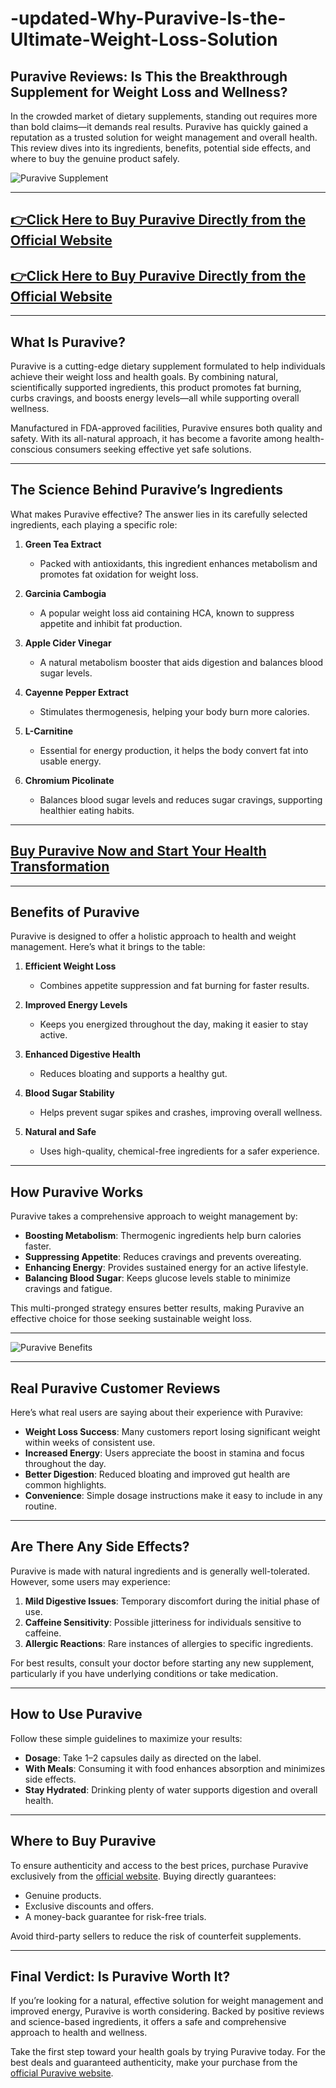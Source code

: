 # -updated-Why-Puravive-Is-the-Ultimate-Weight-Loss-Solution




## Puravive Reviews: Is This the Breakthrough Supplement for Weight Loss and Wellness?  

In the crowded market of dietary supplements, standing out requires more than bold claims—it demands real results. Puravive has quickly gained a reputation as a trusted solution for weight management and overall health. This review dives into its ingredients, benefits, potential side effects, and where to buy the genuine product safely.  

![Puravive Supplement](https://github.com/user-attachments/assets/9e779f6e-3908-44ff-b733-e06f65b30477)  

---

## [👉Click Here to Buy Puravive Directly from the Official Website](https://tinyurl.com/bdev4nn2)  
## [👉Click Here to Buy Puravive Directly from the Official Website](https://tinyurl.com/bdev4nn2)  

---

## What Is Puravive?  

Puravive is a cutting-edge dietary supplement formulated to help individuals achieve their weight loss and health goals. By combining natural, scientifically supported ingredients, this product promotes fat burning, curbs cravings, and boosts energy levels—all while supporting overall wellness.  

Manufactured in FDA-approved facilities, Puravive ensures both quality and safety. With its all-natural approach, it has become a favorite among health-conscious consumers seeking effective yet safe solutions.  

---

## The Science Behind Puravive’s Ingredients  

What makes Puravive effective? The answer lies in its carefully selected ingredients, each playing a specific role:  

1. **Green Tea Extract**  
   - Packed with antioxidants, this ingredient enhances metabolism and promotes fat oxidation for weight loss.  

2. **Garcinia Cambogia**  
   - A popular weight loss aid containing HCA, known to suppress appetite and inhibit fat production.  

3. **Apple Cider Vinegar**  
   - A natural metabolism booster that aids digestion and balances blood sugar levels.  

4. **Cayenne Pepper Extract**  
   - Stimulates thermogenesis, helping your body burn more calories.  

5. **L-Carnitine**  
   - Essential for energy production, it helps the body convert fat into usable energy.  

6. **Chromium Picolinate**  
   - Balances blood sugar levels and reduces sugar cravings, supporting healthier eating habits.  

---

## [Buy Puravive Now and Start Your Health Transformation](https://tinyurl.com/bdev4nn2)  

---

## Benefits of Puravive  

Puravive is designed to offer a holistic approach to health and weight management. Here’s what it brings to the table:  

1. **Efficient Weight Loss**  
   - Combines appetite suppression and fat burning for faster results.  

2. **Improved Energy Levels**  
   - Keeps you energized throughout the day, making it easier to stay active.  

3. **Enhanced Digestive Health**  
   - Reduces bloating and supports a healthy gut.  

4. **Blood Sugar Stability**  
   - Helps prevent sugar spikes and crashes, improving overall wellness.  

5. **Natural and Safe**  
   - Uses high-quality, chemical-free ingredients for a safer experience.  

---

## How Puravive Works  

Puravive takes a comprehensive approach to weight management by:  

- **Boosting Metabolism**: Thermogenic ingredients help burn calories faster.  
- **Suppressing Appetite**: Reduces cravings and prevents overeating.  
- **Enhancing Energy**: Provides sustained energy for an active lifestyle.  
- **Balancing Blood Sugar**: Keeps glucose levels stable to minimize cravings and fatigue.  

This multi-pronged strategy ensures better results, making Puravive an effective choice for those seeking sustainable weight loss.  

---

![Puravive Benefits](https://github.com/user-attachments/assets/a5db1d0c-dfcf-4274-b189-06d5f644ddbc)  

---

## Real Puravive Customer Reviews  

Here’s what real users are saying about their experience with Puravive:  

- **Weight Loss Success**: Many customers report losing significant weight within weeks of consistent use.  
- **Increased Energy**: Users appreciate the boost in stamina and focus throughout the day.  
- **Better Digestion**: Reduced bloating and improved gut health are common highlights.  
- **Convenience**: Simple dosage instructions make it easy to include in any routine.  

---

## Are There Any Side Effects?  

Puravive is made with natural ingredients and is generally well-tolerated. However, some users may experience:  

1. **Mild Digestive Issues**: Temporary discomfort during the initial phase of use.  
2. **Caffeine Sensitivity**: Possible jitteriness for individuals sensitive to caffeine.  
3. **Allergic Reactions**: Rare instances of allergies to specific ingredients.  

For best results, consult your doctor before starting any new supplement, particularly if you have underlying conditions or take medication.  

---

## How to Use Puravive  

Follow these simple guidelines to maximize your results:  

- **Dosage**: Take 1–2 capsules daily as directed on the label.  
- **With Meals**: Consuming it with food enhances absorption and minimizes side effects.  
- **Stay Hydrated**: Drinking plenty of water supports digestion and overall health.  

---

## Where to Buy Puravive  

To ensure authenticity and access to the best prices, purchase Puravive exclusively from the [official website](https://tinyurl.com/bdev4nn2). Buying directly guarantees:  

- Genuine products.  
- Exclusive discounts and offers.  
- A money-back guarantee for risk-free trials.  

Avoid third-party sellers to reduce the risk of counterfeit supplements.  

---

## Final Verdict: Is Puravive Worth It?  

If you’re looking for a natural, effective solution for weight management and improved energy, Puravive is worth considering. Backed by positive reviews and science-based ingredients, it offers a safe and comprehensive approach to health and wellness.  

Take the first step toward your health goals by trying Puravive today. For the best deals and guaranteed authenticity, make your purchase from the [official Puravive website](https://tinyurl.com/bdev4nn2).  


